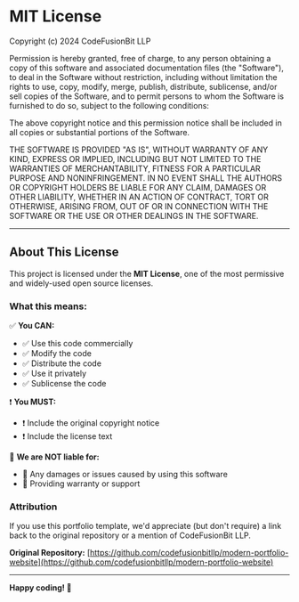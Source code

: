 # MIT License

Copyright (c) 2024 CodeFusionBit LLP

Permission is hereby granted, free of charge, to any person obtaining a copy
of this software and associated documentation files (the "Software"), to deal
in the Software without restriction, including without limitation the rights
to use, copy, modify, merge, publish, distribute, sublicense, and/or sell
copies of the Software, and to permit persons to whom the Software is
furnished to do so, subject to the following conditions:

The above copyright notice and this permission notice shall be included in all
copies or substantial portions of the Software.

THE SOFTWARE IS PROVIDED "AS IS", WITHOUT WARRANTY OF ANY KIND, EXPRESS OR
IMPLIED, INCLUDING BUT NOT LIMITED TO THE WARRANTIES OF MERCHANTABILITY,
FITNESS FOR A PARTICULAR PURPOSE AND NONINFRINGEMENT. IN NO EVENT SHALL THE
AUTHORS OR COPYRIGHT HOLDERS BE LIABLE FOR ANY CLAIM, DAMAGES OR OTHER
LIABILITY, WHETHER IN AN ACTION OF CONTRACT, TORT OR OTHERWISE, ARISING FROM,
OUT OF OR IN CONNECTION WITH THE SOFTWARE OR THE USE OR OTHER DEALINGS IN THE
SOFTWARE.

---

## About This License

This project is licensed under the **MIT License**, one of the most permissive and widely-used open source licenses.

### What this means:

✅ **You CAN:**
- ✅ Use this code commercially
- ✅ Modify the code
- ✅ Distribute the code
- ✅ Use it privately
- ✅ Sublicense the code

❗ **You MUST:**
- ❗ Include the original copyright notice
- ❗ Include the license text

🚫 **We are NOT liable for:**
- 🚫 Any damages or issues caused by using this software
- 🚫 Providing warranty or support

### Attribution

If you use this portfolio template, we'd appreciate (but don't require) a link back to the original repository or a mention of CodeFusionBit LLP.

**Original Repository:** [https://github.com/codefusionbitllp/modern-portfolio-website](https://github.com/codefusionbitllp/modern-portfolio-website)

---

**Happy coding! 🚀**